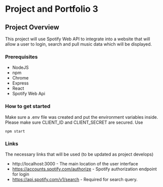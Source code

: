 # Project and Portfolio 3

## Project Overview

This project will use Spotify Web API to integrate into a website that will allow a user to login, search and pull music data which will be displayed. 

### Prerequisites

- NodeJS
- npm
- Chrome 
- Express
- React
- Spotify Web Api

### How to get started

Make sure a .env file was created and put the environment variables inside. 
Please make sure CLIENT_ID and CLIENT_SECRET are secured.
Use 
  
    npm start

### Links
The necessary links that will be used (to be updated as project develops)
- http://localhost:3000 - The main location of the user interface
- https://accounts.spotify.com/authorize - Spotify authorization endpoint for login 
- https://api.spotify.com/v1/search - Required for search query.
